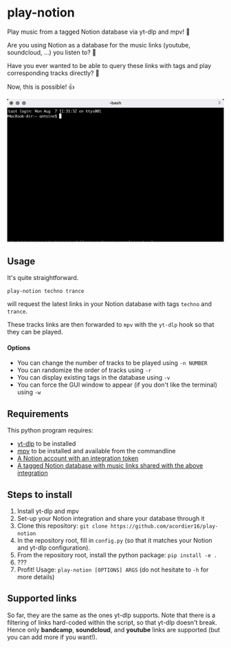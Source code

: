 # play-notion
Play music from a tagged Notion database via yt-dlp and mpv! 🎵

Are you using Notion as a database for the music links (youtube, soundcloud, ...) you listen to? 🧠

Have you ever wanted to be able to query these links with tags and play corresponding tracks directly? 🔗

Now, this is possible! 👍

![Live Demo](https://raw.githubusercontent.com/acordier16/play-notion/main/demo.gif)

## Usage
It's quite straightforward.
```
play-notion techno trance
```
will request the latest links in your Notion database with tags `techno` and `trance`. 

These tracks links are then forwarded to `mpv` with the `yt-dlp` hook so that they can be played.

#### Options
- You can change the number of tracks to be played using `-n NUMBER`
- You can randomize the order of tracks using `-r`
- You can display existing tags in the database using `-v`
- You can force the GUI window to appear (if you don't like the terminal) using `-w`

## Requirements
This python program requires:
- [yt-dlp](https://github.com/yt-dlp/yt-dlp) to be installed
- [mpv](https://mpv.io/installation/) to be installed and available from the commandline
- [A Notion account with an integration token](https://developers.notion.com/docs/create-a-notion-integration#step-1-create-an-integration)
- [A tagged Notion database with music links shared with the above integration](https://developers.notion.com/docs/create-a-notion-integration#step-2-share-a-database-with-your-integration)

## Steps to install
1. Install yt-dlp and mpv
2. Set-up your Notion integration and share your database through it
3. Clone this repository: `git clone https://github.com/acordier16/play-notion`
4. In the repository root, fill in `config.py` (so that it matches your Notion and yt-dlp configuration).
5. From the repository root, install the python package: `pip install -e .`
6. ???
7. Profit! Usage: `play-notion [OPTIONS] ARGS` (do not hesitate to `-h` for more details)

## Supported links
So far, they are the same as the ones yt-dlp supports. Note that there is a filtering of links hard-coded within the script, so that yt-dlp doesn't break. Hence only **bandcamp**, **soundcloud**, and **youtube** links are supported (but you can add more if you want!).
